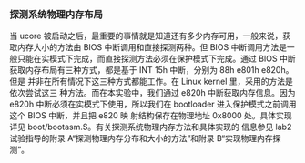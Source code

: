 ### 探测系统物理内存布局

当 ucore
被启动之后，最重要的事情就是知道还有多少内存可用，一般来说，获取内存大小的方法由
BIOS 中断调用和直接探测两种。但 BIOS
中断调用方法是一般只能在实模式下完成，而直接探测方法必须在保护模式下完成。通过
BIOS 中断获取内存布局有三种方式，都是基于 INT 15h 中断，分别为 88h e801h
e820h。但是 并非在所有情况下这三种方式都能工作。在 Linux kernel
里，采用的方法是依次尝试这三
种方法。而在本实验中，我们通过 e820h 中断获取内存信息。因为 e820h 中断必须在实模式下使用，所以我们在
bootloader 进入保护模式之前调用这个 BIOS 中断，并且把 e820 映
射结构保存在物理地址 0x8000 处。具体实现详见 boot/bootasm.S。有关探测系统物理内存方法和具体实现的
信息参见 lab2 试验指导的附录 A“探测物理内存分布和大小的方法”和附录 B“实现物理内存探测”。
